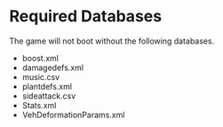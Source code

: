 # Required Databases
The game will not boot without the following databases.
- boost.xml
- damagedefs.xml
- music.csv
- plantdefs.xml
- sideattack.csv
- Stats.xml
- VehDeformationParams.xml
